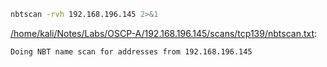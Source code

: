 ```bash
nbtscan -rvh 192.168.196.145 2>&1
```

[/home/kali/Notes/Labs/OSCP-A/192.168.196.145/scans/tcp139/nbtscan.txt](file:///home/kali/Notes/Labs/OSCP-A/192.168.196.145/scans/tcp139/nbtscan.txt):

```
Doing NBT name scan for addresses from 192.168.196.145



```

